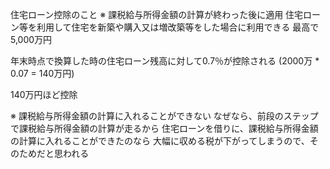 住宅ローン控除のこと
※ 課税給与所得金額の計算が終わった後に適用
住宅ローン等を利用して住宅を新築や購入又は増改築等をした場合に利用できる
最高で5,000万円

年末時点で換算した時の住宅ローン残高に対して0.7％が控除される
(2000万 * 0.07 = 140万円)

140万円ほど控除

※ 課税給与所得金額の計算に入れることができない
なぜなら、前段のステップで課税給与所得金額の計算が走るから
住宅ローンを借りに、課税給与所得金額の計算に入れることができたのなら
大幅に収める税が下がってしまうので、そのためだと思われる